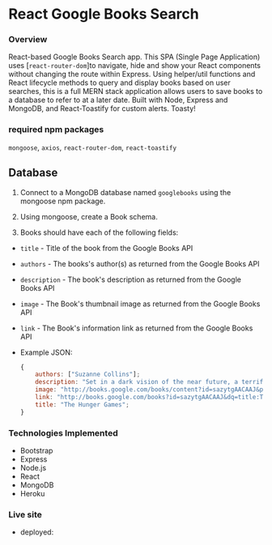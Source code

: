 # React Google Books Search

### Overview

React-based Google Books Search app. This SPA (Single Page Application) uses [`react-router-dom`]to navigate, hide and show your React components without changing the route within Express. Using helper/util functions and React lifecycle methods to query and display books based on user searches, this is a full MERN stack application allows users to save books to a database to refer to at a later date. Built with Node, Express and MongoDB, and React-Toastify for custom alerts. Toasty!

### required npm packages

`mongoose`, `axios`, `react-router-dom`, `react-toastify`

## Database

1. Connect to a MongoDB database named `googlebooks` using the mongoose npm package.

2. Using mongoose, create a Book schema.

3. Books should have each of the following fields:

-   `title` - Title of the book from the Google Books API

-   `authors` - The books's author(s) as returned from the Google Books API

-   `description` - The book's description as returned from the Google Books API

-   `image` - The Book's thumbnail image as returned from the Google Books API

-   `link` - The Book's information link as returned from the Google Books API

-   Example JSON:

    ```js
    {
        authors: ["Suzanne Collins"];
        description: "Set in a dark vision of the near future, a terrifying reality TV show is taking place. Twelve boys and twelve girls are forced to appear in a live event called The Hunger Games. There is only one rule: kill or be killed. When sixteen-year-old Katniss Everdeen steps forward to take her younger sister's place in the games, she sees it as a death sentence. But Katniss has been close to death before. For her, survival is second nature.";
        image: "http://books.google.com/books/content?id=sazytgAACAAJ&printsec=frontcover&img=1&zoom=1&source=gbs_api";
        link: "http://books.google.com/books?id=sazytgAACAAJ&dq=title:The+Hunger+Games&hl=&source=gbs_api";
        title: "The Hunger Games";
    }
    ```

### Technologies Implemented

-   Bootstrap
-   Express
-   Node.js
-   React
-   MongoDB
-   Heroku

### Live site

-   deployed:
